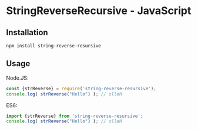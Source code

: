 # StringReverseRecursive - JavaScript

## Installation
`npm install string-reverse-resursive`

## Usage
Node.JS:
```javascript
const {strReverse} = require('string-reverse-resursive');
console.log( strReverse("Hello") ); // olleH
```

ES6:
```javascript
import {strReverse} from 'string-reverse-resursive';
console.log( strReverse("Hello") ); // olleH
```
